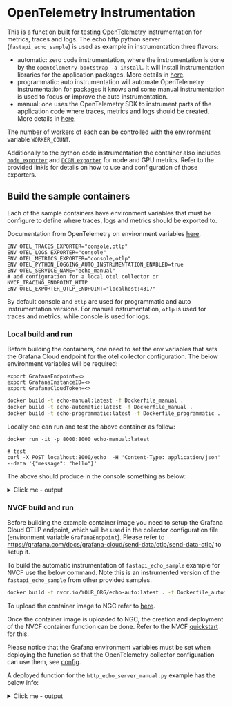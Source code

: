 # OpenTelemetry Instrumentation

This is a function built for testing [OpenTelemetry](https://opentelemetry.io/) instrumentation for metrics, traces and logs. The echo http python server (`fastapi_echo_sample`) is used as example in instrumentation three flavors:
* automatic: zero code instrumentation, where the instrumentation is done by the `opentelemetry-bootstrap -a install`. It will install instrumentation libraries for the application packages. More details in [here](https://opentelemetry.io/docs/zero-code/python/).
* programmatic: auto instrumentation will automate OpenTelemetry instrumentation for packages it knows and some manual instrumentation is used to focus or improve the auto instrumentation.
* manual: one uses the OpenTelemetry SDK to instrument parts of the application code where traces, metrics and logs should be created. More details in [here](https://opentelemetry.io/docs/languages/python/instrumentation/).

The number of workers of each can be controlled with the environment variable `WORKER_COUNT`.

Additionally to the python code instrumentation the container also includes [`node_exporter`](https://github.com/prometheus/node_exporter) and [`DCGM exporter`](https://github.com/NVIDIA/dcgm-exporter) for node and GPU metrics. Refer to the provided linkis for details on how to use and configuration of those exporters.

## Build the sample containers
Each of the sample containers have environment variables that must be configure to define where traces, logs and metrics should be exported to.

Documentation from OpenTelemetry on environment variables [here](https://opentelemetry.io/docs/languages/sdk-configuration/otlp-exporter/).
```
ENV OTEL_TRACES_EXPORTER="console,otlp"
ENV OTEL_LOGS_EXPORTER="console"
ENV OTEL_METRICS_EXPORTER="console,otlp"
ENV OTEL_PYTHON_LOGGING_AUTO_INSTRUMENTATION_ENABLED=true
ENV OTEL_SERVICE_NAME="echo_manual"
# add configuration for a local otel collector or NVCF_TRACING_ENDPOINT_HTTP
ENV OTEL_EXPORTER_OTLP_ENDPOINT="localhost:4317"
```

By default console and `otlp` are used for programmatic and auto instrumentation versions. For manual instrumentation, `otlp` is used for traces and metrics, while console is used for logs.

### Local build and run

Before building the containers, one need to set the env variables that sets the Grafana Cloud endpoint for the otel collector configuration. The below environment variables will be required:

```
export GrafanaEndpoint=<>
export GrafanaInstanceID=<>
export GrafanaCloudToken=<>
```

```bash
docker build -t echo-manual:latest -f Dockerfile_manual .
docker build -t echo-automatic:latest -f Dockerfile_manual .
docker build -t echo-programmatic:latest -f Dockerfile_programmatic .
```

Locally one can run and test the above container as follow:
```
docker run -it -p 8000:8000 echo-manual:latest

# test
curl -X POST localhost:8000/echo  -H 'Content-Type: application/json'  --data '{"message": "hello"}'
```

The above should produce in the console something as below:

<details>
  <summary>Click me - output</summary>

```
{
    "body": "echo request: hello",
    "severity_number": "<SeverityNumber.WARN: 13>",
    "severity_text": "WARN",
    "attributes": {
        "code.filepath": "/app/http_echo_server_manual.py",
        "code.function": "echo",
        "code.lineno": 115
    },
    "dropped_attributes": 0,
    "timestamp": "2024-07-10T13:08:19.432697Z",
    "observed_timestamp": "2024-07-10T13:08:19.432758Z",
    "trace_id": "0xfc53aaef3b145b9fcbf0abc6da33e7eb",
    "span_id": "0x25ca4c129b2c0991",
    "trace_flags": 1,
    "resource": "{'service.name': 'fastapi'}"
}

{
    "resource_metrics": [
        {
            "resource": {
                "attributes": {
                    "telemetry.sdk.language": "python",
                    "telemetry.sdk.name": "opentelemetry",
                    "telemetry.sdk.version": "1.23.0",
                    "telemetry.auto.version": "0.44b0",
                    "service.name": "unknown_service"
                },
                "schema_url": ""
            },
            "scope_metrics": [
                {
                    "scope": {
                        "name": "opentelemetry.instrumentation.fastapi",
                        "version": "0.44b0",
                        "schema_url": "https://opentelemetry.io/schemas/1.11.0"
                    },
                    "metrics": [
                        {
                            "name": "http.server.active_requests",
                            "description": "measures the number of concurrent HTTP requests that are currently in-flight",
                            "unit": "requests",
                            "data": {
                                "data_points": [
                                    {
                                        "attributes": {
                                            "http.method": "POST",
                                            "http.scheme": "http",
                                            "http.host": "127.0.0.1:8000",
                                            "http.server_name": "0.0.0.0:8000",
                                            "http.flavor": "1.1"
                                        },
                                        "start_time_unix_nano": 1720620546994981479,
                                        "time_unix_nano": 1720620585565855320,
                                        "value": 0
                                    }
                                ],
                                "aggregation_temporality": 2,
                                "is_monotonic": false
                            }
                        },
                        {
                            "name": "http.server.duration",
                            "description": "measures the duration of the inbound HTTP request",
                            "unit": "ms",
                            "data": {
                                "data_points": [
                                    {
                                        "attributes": {
                                            "http.method": "POST",
                                            "http.scheme": "http",
                                            "http.host": "127.0.0.1:8000",
                                            "http.server_name": "0.0.0.0:8000",
                                            "net.host.port": 8000,
                                            "http.flavor": "1.1",
                                            "http.status_code": 200,
                                            "http.target": "/echo"
                                        },
                                        "start_time_unix_nano": 1720620546996499733,
                                        "time_unix_nano": 1720620585565855320,
                                        "count": 1,
                                        "sum": 2,
                                        "bucket_counts": [
                                            0,
                                            1,
                                            0,
                                            0,
                                            0,
                                            0,
                                            0,
                                            0,
                                            0,
                                            0,
                                            0,
                                            0,
                                            0,
                                            0,
                                            0,
                                            0
                                        ],
                                        "explicit_bounds": [
                                            0.0,
                                            5.0,
                                            10.0,
                                            25.0,
                                            50.0,
                                            75.0,
                                            100.0,
                                            250.0,
                                            500.0,
                                            750.0,
                                            1000.0,
                                            2500.0,
                                            5000.0,
                                            7500.0,
                                            10000.0
                                        ],
                                        "min": 2,
                                        "max": 2
                                    }
                                ],
                                "aggregation_temporality": 2
                            }
                        },
                        {
                            "name": "http.server.response.size",
                            "description": "measures the size of HTTP response messages (compressed).",
                            "unit": "By",
                            "data": {
                                "data_points": [
                                    {
                                        "attributes": {
                                            "http.method": "POST",
                                            "http.scheme": "http",
                                            "http.host": "127.0.0.1:8000",
                                            "http.server_name": "0.0.0.0:8000",
                                            "net.host.port": 8000,
                                            "http.flavor": "1.1",
                                            "http.status_code": 200,
                                            "http.target": "/echo"
                                        },
                                        "start_time_unix_nano": 1720620546996662216,
                                        "time_unix_nano": 1720620585565855320,
                                        "count": 1,
                                        "sum": 7,
                                        "bucket_counts": [
                                            0,
                                            0,
                                            1,
                                            0,
                                            0,
                                            0,
                                            0,
                                            0,
                                            0,
                                            0,
                                            0,
                                            0,
                                            0,
                                            0,
                                            0,
                                            0
                                        ],
                                        "explicit_bounds": [
                                            0.0,
                                            5.0,
                                            10.0,
                                            25.0,
                                            50.0,
                                            75.0,
                                            100.0,
                                            250.0,
                                            500.0,
                                            750.0,
                                            1000.0,
                                            2500.0,
                                            5000.0,
                                            7500.0,
                                            10000.0
                                        ],
                                        "min": 7,
                                        "max": 7
                                    }
                                ],
                                "aggregation_temporality": 2
                            }
                        },
                        {
                            "name": "http.server.request.size",
                            "description": "Measures the size of HTTP request messages (compressed).",
                            "unit": "By",
                            "data": {
                                "data_points": [
                                    {
                                        "attributes": {
                                            "http.method": "POST",
                                            "http.scheme": "http",
                                            "http.host": "127.0.0.1:8000",
                                            "http.server_name": "0.0.0.0:8000",
                                            "net.host.port": 8000,
                                            "http.flavor": "1.1",
                                            "http.status_code": 200,
                                            "http.target": "/echo"
                                        },
                                        "start_time_unix_nano": 1720620546996692072,
                                        "time_unix_nano": 1720620585565855320,
                                        "count": 1,
                                        "sum": 20,
                                        "bucket_counts": [
                                            0,
                                            0,
                                            0,
                                            1,
                                            0,
                                            0,
                                            0,
                                            0,
                                            0,
                                            0,
                                            0,
                                            0,
                                            0,
                                            0,
                                            0,
                                            0
                                        ],
                                        "explicit_bounds": [
                                            0.0,
                                            5.0,
                                            10.0,
                                            25.0,
                                            50.0,
                                            75.0,
                                            100.0,
                                            250.0,
                                            500.0,
                                            750.0,
                                            1000.0,
                                            2500.0,
                                            5000.0,
                                            7500.0,
                                            10000.0
                                        ],
                                        "min": 20,
                                        "max": 20
                                    }
                                ],
                                "aggregation_temporality": 2
                            }
                        }
                    ],
                    "schema_url": "https://opentelemetry.io/schemas/1.11.0"
                }
            ],
            "schema_url": ""
        }
    ]
}

# no collector running, will also generate
{
    "body": "Failed to export traces to , error code: StatusCode.UNKNOWN",
    "severity_number": "<SeverityNumber.ERROR: 17>",
    "severity_text": "ERROR",
    "attributes": {
        "code.filepath": "/usr/local/lib/python3.10/site-packages/opentelemetry/exporter/otlp/proto/grpc/exporter.py",
        "code.function": "_export",
        "code.lineno": 306,
        "exception.type": "_InactiveRpcError",
        "exception.stacktrace": "Traceback (most recent call last):\n  File \"/usr/local/lib/python3.10/site-packages/opentelemetry/exporter/otlp/proto/grpc/exporter.py\", line 262, in _export\n    self._client.Export(\n  File \"/usr/local/lib/python3.10/site-packages/grpc/_channel.py\", line 1161, in __call__\n    return _end_unary_response_blocking(state, call, False, None)\n  File \"/usr/local/lib/python3.10/site-packages/grpc/_channel.py\", line 1004, in _end_unary_response_blocking\n    raise _InactiveRpcError(state)  # pytype: disable=not-instantiable\ngrpc._channel._InactiveRpcError: <_InactiveRpcError of RPC that terminated with:\n\tstatus = StatusCode.UNKNOWN\n\tdetails = \"Failed to create secure client channel\"\n\tdebug_error_string = \"UNKNOWN:Failed to create secure client channel {grpc_status:2}\"\n>\n"
    },
    "dropped_attributes": 0,
    "timestamp": "2024-07-10T13:08:24.286991Z",
    "observed_timestamp": "2024-07-10T13:08:24.287030Z",
    "trace_id": "0x00000000000000000000000000000000",
    "span_id": "0x0000000000000000",
    "trace_flags": 0,
    "resource": "{'service.name': 'fastapi'}"
}
```
</details>

### NVCF build and run

Before building the example container image you need to setup the Grafana Cloud OTLP endpoint, which will be used in the collector configuration file (environment variable `GrafanaEndpoint`). Please refer to https://grafana.com/docs/grafana-cloud/send-data/otlp/send-data-otlp/ to setup it.

To build the automatic instrumentation of `fastapi_echo_sample` example for NVCF use the below command. Note this is an instrumented version of the `fastapi_echo_sample` from other provided samples.

```bash
docker build -t nvcr.io/YOUR_ORG/echo-auto:latest . -f Dockerfile_automatic
```

To upload the container image to NGC refer to [here](https://docs.nvidia.com/cloud-functions/user-guide/latest/cloud-function/quickstart.html#clone-build-and-push-the-docker-image-to-ngc-private-registry).

Once the container image is uploaded to NGC, the creation and deployment of the NVCF container function can be done. Refer to the NVCF [quickstart](https://docs.nvidia.com/cloud-functions/user-guide/latest/cloud-function/quickstart.html#create-deploy-the-function-using-the-cloud-functions-ui) for this.

Please notice that the Grafana environment variables must be set when deploying the function so that the OpenTelemetry collector configuration can use them, see [config](./otel-collector-config.yaml).

A deployed function for the `http_echo_server_manual.py` example has the below info:

<details>
  <summary>Click me - output</summary>

```
ngc cf function info --format_type json FUNCTION_ID:FUNCTION_VERSION_ID
{
    "apiBodyFormat": "CUSTOM",
    "containerEnvironment": [
        {
            "key": "GrafanaInstanceID",
            "value": "XXXXX"
        },
        {
            "key": "GrafanaCloudToken",
            "value": "XXXXXXX"
        },
        {
            "key": "endpoint",
            "value": "https://XXXXXX.grafana.net/otlp"
        }
    ],
    "containerImage": "nvcr.io/YOUR_ORG/echo-manual:latest",
    "functionType": "DEFAULT",
    "health": {
        "expectedStatusCode": 200,
        "port": 8000,
        "protocol": "HTTP",
        "timeout": "PT10S",
        "uri": "/health"
    },
    "healthUri": "/health",
    "inferencePort": 8000,
    "inferenceUrl": "/echo",
    "name": "YOUR_FUNCTION_NAME",
    "ncaId": "YOUR_ORG_NCA_ID",
    ....
}
```
</details>